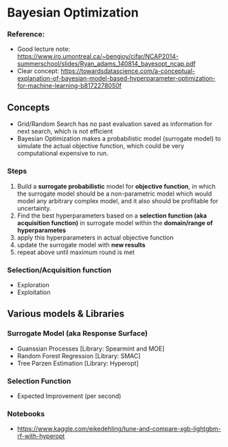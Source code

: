 Bayesian Optimization
====================

### Reference:
- Good lecture note: https://www.iro.umontreal.ca/~bengioy/cifar/NCAP2014-summerschool/slides/Ryan_adams_140814_bayesopt_ncap.pdf
- Clear concept: https://towardsdatascience.com/a-conceptual-explanation-of-bayesian-model-based-hyperparameter-optimization-for-machine-learning-b8172278050f

Concepts
--------
- Grid/Random Search has no past evaluation saved as information for next search, which is not efficient
- Bayesian Optimization makes a probabilistic model (surrogate model) to simulate the actual objective function, which could be very computational expensive to run.

### Steps
1. Build a **surrogate probabilistic** model for **objective function**, in which the surrogate model should be a non-parametric model which would model any arbitrary complex model, and it also should be profitable for uncertainty.
2. Find the best hyperparameters based on a **selection function (aka acquisition function)** in surrogate model within the **domain/range of hyperparametes**
3. apply this hyperparameters in actual objective function
4. update the surrogate model with **new results**
5. repeat above until maximum round is met

### Selection/Acquisition function
- Exploration
- Exploitation

Various models & Libraries
--------------

### Surrogate Model (aka Response Surface)
- Guanssian Processes [Library:  Spearmint and MOE]
- Random Forest Regression [Library: SMAC]
- Tree Parzen Estimation [Library: Hyperopt]

### Selection Function
- Expected Improvement (per second)

### Notebooks
- https://www.kaggle.com/eikedehling/tune-and-compare-xgb-lightgbm-rf-with-hyperopt

